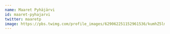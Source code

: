 ```yaml
---
name: Maaret Pyhäjärvi
id: maaret-pyhajarvi
twitter: maaretp
image: https://pbs.twimg.com/profile_images/629062251152961536/kumhZ5lm_400x400.jpg
---
```

